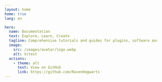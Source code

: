 ```yaml
---
layout: home
home: true
lang: en

hero:
  name: Documentation
  text: Explore, Learn, Create
  tagline: Comprehensive tutorials and guides for plugins, software and utilities developed by RavenHogwarts
  image:
    src: /images/avatar/logo.webp
    alt: Vitest
  actions:
    - theme: alt
      text: View on GitHub
      link: https://github.com/RavenHogwarts
---
```


<script setup>
  import Home from "../.vitepress/theme/components/Home.vue"

  const categories = [
    {
      icon: 'Puzzle',
      title: 'Obsidian Plugins',
      items: [
        {
          icon: 'Gavel',
          title: 'RavenHogwarts Toolkit(OTK)',
          description: 'Multi-functional toolkit for enhanced productivity',
          link: '/obsidian-ravenhogwarts-toolkit/'
        },
        {
          icon: 'CodeXml',
          title: 'Ace Code Editor',
          description: 'Edit code files directly using the Ace editor',
          link: '/en/obsidian-ace-code-editor/'
        },
        {
          icon: 'Telescope',
          title: 'Yearly Glance',
          description: 'Annual events overview with customizable management.',
          link: '/obsidian-yearly-glance/'
        },
        {
          icon: 'Image',
          title: 'Custom Icons',
          description: 'Customize icons for workspaces and documents',
          link: '/obsidian-custom-icons/'
        },
      ]
    },
    {
      icon: 'Wrench',
      title: 'Utilities',
      items: [
        {
          icon: 'FolderOpen',
          title: 'Obsidian Folder Opener',
          description: 'Right-click to open folders as Obsidian vaults in Windows',
          link: '/obsidian-folder-opener/'
        }
      ]
    }
  ]
</script>

<HomeUnderline />

<Home :categories="categories" />